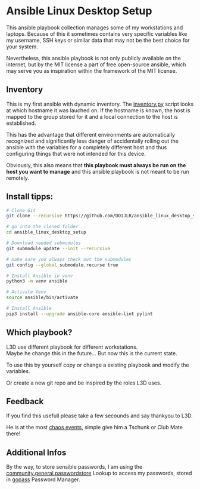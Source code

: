  Ansible Linux Desktop Setup
==========================
This ansible playbook collection manages some of my workstations and laptops. Because of this it sometimes contains very specific variables like my username, SSH keys or similar data that may not be the best choice for your system.

Nevertheless, this ansible playbook is not only publicly available on the internet, but by the MIT license a part of free open-source ansible, which may serve you as inspiration within the framework of the MIT license.


 Inventory
-------------
This is my first ansible with dynamic inventory. The [inventory.py](inventory.py) script looks at which hostname it was lauched on. If the hostname is known, the host is mapped to the group stored for it and a local connection to the host is established.

This has the advantage that different environments are automatically recognized and significantly less danger of accidentally rolling out the ansible with the variables for a completely different host and thus configuring things that were not intended for this device.

Obviously, this also means that **this playbook must always be run on the host you want to manage** and this ansible playbook is not meant to be run remotely.


Install tipps:
-----------------------
```bash
# Clone Git
git clone --recursive https://github.com/DO1JLR/ansible_linux_desktop_setup.git ansible_linux_desktop_setup

# go into the cloned folder
cd ansible_linux_desktop_setup

# Download needed submodules
git submodule update --init --recursive

# make sure you always check out the submodules
git config --global submodule.recurse true

# Install Ansible in venv
python3 -m venv ansible

# Activate Venv
source ansible/bin/activate

# Install Ansible
pip3 install --upgrade ansible-core ansible-lint pylint
```

 Which playbook?
---------------
L3D use different playbook for different workstations.<br/>
Maybe he change this in the future... But now this is the current state.

To use this by yourself copy or change a existing playbook and modify the variables.

Or create a new git repo and be inspired by the roles L3D uses.


 Feedback
------------
If you find this usefull please take a few secounds and say thankyou to L3D.

He is at the most [chaos events](https://events.ccc.de), simple give him a Tschunk or Club Mate there!

 Additional Infos
------------------
By the way, to store sensible passwords, I am using the [community.general.passwordstore](https://docs.ansible.com/ansible/latest/collections/community/general/passwordstore_lookup.html) Lookup to access my passwords, stored in [gopass](https://gopass.pw/) Password Manager.
